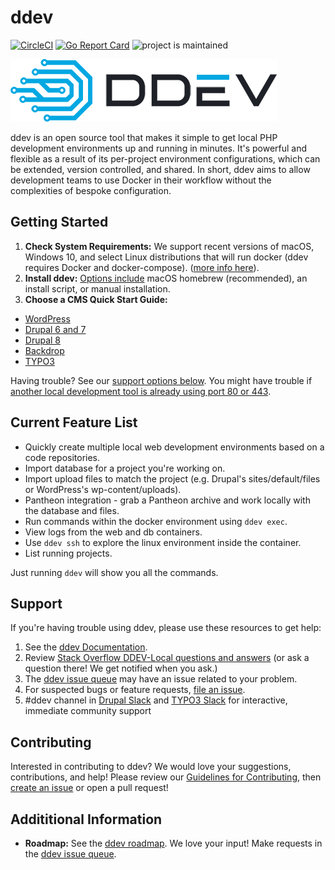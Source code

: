 # ddev
[![CircleCI](https://circleci.com/gh/drud/ddev.svg?style=shield)](https://circleci.com/gh/drud/ddev) [![Go Report Card](https://goreportcard.com/badge/github.com/drud/ddev)](https://goreportcard.com/report/github.com/drud/ddev) ![project is maintained](https://img.shields.io/maintenance/yes/2018.svg)

![ddev logo](images/ddev_logo.png)

ddev is an open source tool that makes it simple to get local PHP development environments up and running in minutes. It's powerful and flexible as a result of its per-project environment configurations, which can be extended, version controlled, and shared. In short, ddev aims to allow development teams to use Docker in their workflow without the complexities of bespoke configuration.

## Getting Started

1. **Check System Requirements:** We support recent versions of macOS, Windows 10, and select Linux distributions that will run docker (ddev requires Docker and docker-compose). ([more info here](https://ddev.readthedocs.io/en/latest/#system-requirements)). 
2. **Install ddev:** [Options include](https://ddev.readthedocs.io/en/latest/#installation) macOS homebrew (recommended), an install script, or manual installation.
3. **Choose a CMS Quick Start Guide:** 
  - [WordPress](https://ddev.readthedocs.io/en/latest/users/cli-usage#wordpress-quickstart)
  - [Drupal 6 and 7](https://ddev.readthedocs.io/en/latest/users/cli-usage#drupal-6/7-quickstart)
  - [Drupal 8](https://ddev.readthedocs.io/en/latest/users/cli-usage#drupal-8-quickstart)
  - [Backdrop](https://ddev.readthedocs.io/en/latest/users/cli-usage/#backdrop-quickstart) 
  - [TYPO3](https://ddev.readthedocs.io/en/latest/users/cli-usage#typo3-quickstart)

Having trouble? See our [support options below](#support). You might have trouble if [another local development tool is already using port 80 or 443](https://ddev.readthedocs.io/en/latest/#using-ddev-with-other-development-environments).

## Current Feature List

* Quickly create multiple local web development environments based on a code repositories.
* Import database for a project you're working on.
* Import upload files to match the project (e.g. Drupal's sites/default/files or WordPress's wp-content/uploads).
* Pantheon integration - grab a Pantheon archive and work locally with the database and files.
* Run commands within the docker environment using `ddev exec`.
* View logs from the web and db containers.
* Use `ddev ssh` to explore the linux environment inside the container.
* List running projects.

Just running `ddev` will show you all the commands.

## Support
If you're having trouble using ddev, please use these resources to get help:

1. See the [ddev Documentation](https://ddev.readthedocs.io).
2. Review [Stack Overflow DDEV-Local questions and answers](https://stackoverflow.com/tags/ddev) (or ask a question there! We get notified when you ask.)
3. The [ddev issue queue](https://github.com/drud/ddev/issues) may have an issue related to your problem.
4. For suspected bugs or feature requests, [file an issue](https://github.com/drud/ddev/issues/new).
5. #ddev channel in [Drupal Slack](https://www.drupal.org/slack) and [TYPO3 Slack](https://forger.typo3.com/slack) for interactive, immediate community support


## Contributing
Interested in contributing to ddev? We would love your suggestions, contributions, and help! Please review our [Guidelines for Contributing](https://github.com/drud/ddev/blob/master/CONTRIBUTING.md), then [create an issue](https://github.com/drud/ddev/issues/new) or open a pull request!

## Addititional Information
* **Roadmap:** See the [ddev roadmap](https://github.com/drud/ddev/wiki/roadmap). We love your input! Make requests in the [ddev issue queue](https://github.com/drud/ddev/issues).
